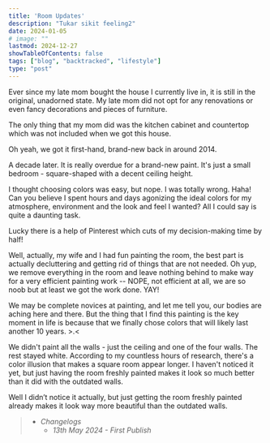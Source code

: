 ```yaml
---
title: 'Room Updates'
description: "Tukar sikit feeling2"
date: 2024-01-05
# image: ""
lastmod: 2024-12-27
showTableOfContents: false
tags: ["blog", "backtracked", "lifestyle"]
type: "post"
---
```


Ever since my late mom bought the house I currently live in, it is still in the original, unadorned state. My late mom did not opt for any renovations or even fancy decorations and pieces of furniture.

The only thing that my mom did was the kitchen cabinet and countertop which was not included when we got this house.

Oh yeah, we got it first-hand, brand-new back in around 2014.

A decade later. It is really overdue for a brand-new paint.
It's just a small bedroom - square-shaped with a decent ceiling height.

I thought choosing colors was easy, but nope. I was totally wrong. Haha! Can you believe I spent hours and days agonizing the ideal colors for my atmosphere, environment and the look and feel I wanted? All I could say is quite a daunting task.

Lucky there is a help of Pinterest which cuts of my decision-making time by half!

Well, actually, my wife and I had fun painting the room, the best part is actually decluttering and getting rid of things that are not needed. Oh yup, we remove everything in the room and leave nothing behind to make way for a very efficient painting work -- NOPE, not efficient at all, we are so noob but at least we got the work done. YAY!

We may be complete novices at painting, and let me tell you, our bodies are aching here and there. But the thing that I find this painting is the key moment in life is because that we finally chose colors that will likely last another 10 years. >.<

We didn't paint all the walls - just the ceiling and one of the four walls. The rest stayed white. According to my countless hours of research, there's a color illusion that makes a square room appear longer. I haven't noticed it yet, but just having the room freshly painted makes it look so much better than it did with the outdated walls.

Well I didn’t notice it actually, but just getting the room freshly painted already makes it look way more beautiful than the outdated walls.

> - *Changelogs*
>   - *13th May 2024 - First Publish*
